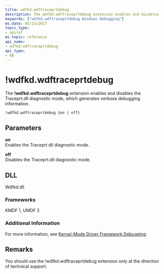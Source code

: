 ```yaml
---
title: wdfkd.wdftraceprtdebug
description: The wdfkd.wdftraceprtdebug extension enables and disables the Traceprt.dll diagnostic mode, which generates verbose debugging information.
keywords: ["wdfkd.wdftraceprtdebug Windows Debugging"]
ms.date: 05/23/2017
topic_type:
- apiref
ms.topic: reference
api_name:
- wdfkd.wdftraceprtdebug
api_type:
- NA
---
```


# !wdfkd.wdftraceprtdebug


The **!wdfkd.wdftraceprtdebug** extension enables and disables the Traceprt.dll diagnostic mode, which generates verbose debugging information.

```dbgcmd
!wdfkd.wdftraceprtdebug {on | off}
```

## Parameters


<span id="_______on______"></span><span id="_______ON______"></span> **on**   
Enables the Traceprt.dll diagnostic mode.

<span id="_______off______"></span><span id="_______OFF______"></span> **off**   
Disables the Traceprt.dll diagnostic mode.

## DLL

Wdfkd.dll

### <span id="Frameworks"></span><span id="frameworks"></span><span id="FRAMEWORKS"></span>Frameworks

KMDF 1, UMDF 2

### Additional Information

For more information, see [Kernel-Mode Driver Framework Debugging](../debugger/kernel-mode-driver-framework-debugging.md).

## Remarks

You should use the !wdfkd.wdftraceprtdebug extension only at the direction of technical support.

 

 





